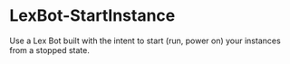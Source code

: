# LexBot-StartInstance
Use a Lex Bot built with the intent to start (run, power on) your instances from a stopped state. 
